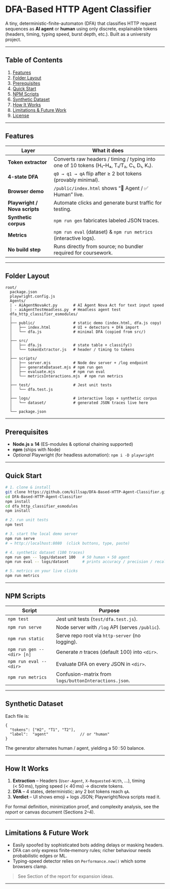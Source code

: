 # DFA-Based HTTP Agent Classifier

A tiny, deterministic-finite-automaton (DFA) that classifies HTTP request
sequences as **AI agent** or **human** using only discrete, explainable tokens
(headers, timing, typing speed, burst depth, etc.).  Built as a university
project.

---
## Table of Contents
1. [Features](#features)
2. [Folder Layout](#folder-layout)
3. [Prerequisites](#prerequisites)
4. [Quick Start](#quick-start)
5. [NPM Scripts](#npm-scripts)
6. [Synthetic Dataset](#synthetic-dataset)
7. [How It Works](#how-it-works)
8. [Limitations & Future Work](#limitations--future-work)
9. [License](#license)

---
## Features
| Layer | What it does |
|-------|--------------|
| **Token extractor** | Converts raw headers / timing / typing into one of 10 tokens (H₁–H₄, T₁/T₂, C₁, D₁, K₁). |
| **4-state DFA** | `q0 → q1 → qA` flip after ≥ 2 bot tokens (provably minimal). |
| **Browser demo** | `/public/index.html` shows “🚨 Agent / ✅ Human” live. |
| **Playwright / Nova scripts** | Automate clicks and generate burst traffic for testing. |
| **Synthetic corpus** | `npm run gen` fabricates labeled JSON traces. |
| **Metrics** | `npm run eval` (dataset) & `npm run metrics` (interactive logs). |
| **No build step** | Runs directly from source; no bundler required for coursework. |

---
## Folder Layout
```text
root/
  package.json
  playwright.config.js
  Agents/
  | - AiAgentNovaAct.py       # AI Agent Nova Act for text input speed
  | - aiAgentTestHeadless.py  # Headless agent test
  dfa_http_classifier_esmodules/
  │
  ├── public/                 # static demo (index.html, dfa.js copy)
  │   ├── index.html          # UI + detectors + DFA import
  │   └── dfa.js              # minimal DFA (copied from src/)
  │
  ├── src/
  │   ├── dfa.js              # state table + classify()
  │   └── tokenExtractor.js   # header / timing to tokens
  │
  ├── scripts/
  │   ├── server.mjs          # Node dev server + /log endpoint
  │   ├── generateDataset.mjs # npm run gen
  │   ├── evaluate.mjs        # npm run eval
  │   └── metricsInteractions.mjs  # npm run metrics
  │
  ├── test/                   # Jest unit tests
  │   └── dfa.test.js
  │
  ├── logs/                   # interactive logs + synthetic corpus
  │   └── dataset/            # generated JSON traces live here
  │
  └── package.json
```

---
## Prerequisites
* **Node.js ≥ 14** (ES-modules & optional chaining supported)
* **npm** (ships with Node)
* *Optional* Playwright (for headless automation): `npm i -D playwright`

---
## Quick Start
```bash
# 1. clone & install
git clone https://github.com/killsap/DFA-Based-HTTP-Agent-Classifier.git
cd DFA-Based-HTTP-Agent-Classifier
npm install
cd dfa_http_classifier_esmodules
npm install

# 2. run unit tests
npm test

# 3. start the local demo server
npm run serve
# → http://localhost:8080  (click buttons, type, paste)

# 4. synthetic dataset (100 traces)
npm run gen -- logs/dataset 100   # 50 human + 50 agent
npm run eval -- logs/dataset      # prints accuracy / precision / recall

# 5. metrics on your live clicks
npm run metrics
```

---
## NPM Scripts
| Script | Purpose |
|--------|---------|
| `npm test` | Jest unit tests (`test/dfa.test.js`). |
| `npm run serve` | Node server with `/log` API (serves `/public`). |
| `npm run static` | Serve repo root via `http-server` (no logging). |
| `npm run gen -- <dir> [n]` | Generate *n* traces (default 100) into `<dir>`. |
| `npm run eval -- <dir>` | Evaluate DFA on every JSON in `<dir>`. |
| `npm run metrics` | Confusion-matrix from `logs/buttonInteractions.json`. |

---
## Synthetic Dataset
Each file is:
```jsonc
{
  "tokens": ["H2", "T1", "T2"],
  "label":  "agent"              // or "human"
}
```
The generator alternates human / agent, yielding a 50 : 50 balance.

---
## How It Works
1. **Extraction** – Headers (`User-Agent`, `X-Requested-With`, …), timing (< 50 ms), typing speed (< 40 ms) → discrete tokens.
2. **DFA** – 4 states, deterministic; any 2 bot tokens reach `qA`.
3. **Verdict** – UI shows emoji + logs JSON; Playwright/Nova scripts read it.

For formal definition, minimization proof, and complexity analysis, see the *report* or canvas document (Sections 2–4).

---
## Limitations & Future Work
* Easily spoofed by sophisticated bots adding delays or masking headers.
* DFA can only express finite‑memory rules; richer behaviour needs probabilistic edges or ML.
* Typing-speed detector relies on `Performance.now()` which some browsers clamp.
> See Section of the report for expansion ideas.
---
